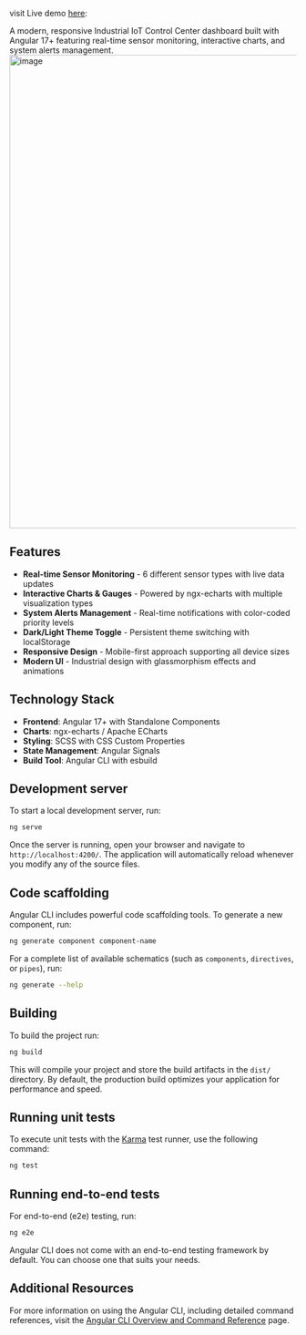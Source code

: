 

visit Live demo [here](https://abdulbasitmohamednor.github.io/angular-iot-dashboard/iot/dashboard):



A modern, responsive Industrial IoT Control Center dashboard built with Angular 17+ featuring real-time sensor monitoring, interactive charts, and system alerts management.
<img width="901" height="831" alt="image" src="https://github.com/user-attachments/assets/867d1fcb-d493-4cbb-a9ad-15f479d6404f" />


## Features

- **Real-time Sensor Monitoring** - 6 different sensor types with live data updates
- **Interactive Charts & Gauges** - Powered by ngx-echarts with multiple visualization types  
- **System Alerts Management** - Real-time notifications with color-coded priority levels
- **Dark/Light Theme Toggle** - Persistent theme switching with localStorage
- **Responsive Design** - Mobile-first approach supporting all device sizes
- **Modern UI** - Industrial design with glassmorphism effects and animations

## Technology Stack

- **Frontend**: Angular 17+ with Standalone Components
- **Charts**: ngx-echarts / Apache ECharts
- **Styling**: SCSS with CSS Custom Properties
- **State Management**: Angular Signals
- **Build Tool**: Angular CLI with esbuild

## Development server

To start a local development server, run:

```bash
ng serve
```

Once the server is running, open your browser and navigate to `http://localhost:4200/`. The application will automatically reload whenever you modify any of the source files.

## Code scaffolding

Angular CLI includes powerful code scaffolding tools. To generate a new component, run:

```bash
ng generate component component-name
```

For a complete list of available schematics (such as `components`, `directives`, or `pipes`), run:

```bash
ng generate --help
```

## Building

To build the project run:

```bash
ng build
```

This will compile your project and store the build artifacts in the `dist/` directory. By default, the production build optimizes your application for performance and speed.

## Running unit tests

To execute unit tests with the [Karma](https://karma-runner.github.io) test runner, use the following command:

```bash
ng test
```

## Running end-to-end tests

For end-to-end (e2e) testing, run:

```bash
ng e2e
```

Angular CLI does not come with an end-to-end testing framework by default. You can choose one that suits your needs.

## Additional Resources

For more information on using the Angular CLI, including detailed command references, visit the [Angular CLI Overview and Command Reference](https://angular.dev/tools/cli) page.
